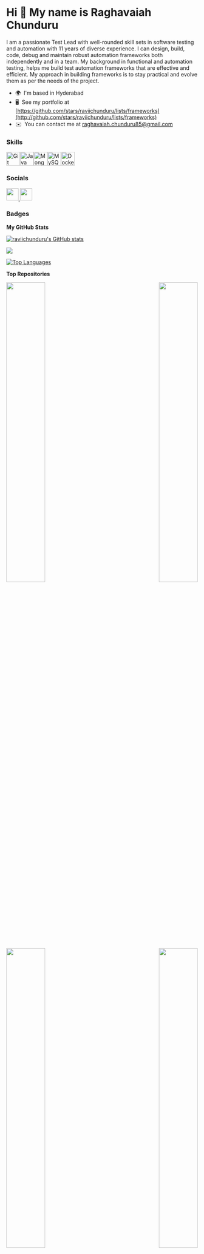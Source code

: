 Hi 👋 My name is Raghavaiah Chunduru
====================================

I am a passionate Test Lead with well-rounded skill sets in software testing and automation with 11 years of diverse experience. 
I can design, build, code, debug and maintain robust automation frameworks both independently and in a team. My background in functional and automation testing, helps me build test automation frameworks that are effective and efficient.
My approach in building frameworks is to stay practical and evolve them as per the needs of the project.

* 🌍  I'm based in Hyderabad
* 🖥️  See my portfolio at [https://github.com/stars/raviichunduru/lists/frameworks](http://github.com/stars/raviichunduru/lists/frameworks)
* ✉️  You can contact me at [raghavaiah.chunduru85@gmail.com](mailto:raghavaiah.chunduru85@gmail.com)

### Skills


<p align="left">
<a href="https://git-scm.com/" target="_blank" rel="noreferrer"><img src="https://raw.githubusercontent.com/danielcranney/readme-generator/main/public/icons/skills/git-colored.svg" width="36" height="36" alt="Git" /></a><a href="https://www.oracle.com/java/" target="_blank" rel="noreferrer"><img src="https://raw.githubusercontent.com/danielcranney/readme-generator/main/public/icons/skills/java-colored.svg" width="36" height="36" alt="Java" /></a><a href="https://www.mongodb.com/" target="_blank" rel="noreferrer"><img src="https://raw.githubusercontent.com/danielcranney/readme-generator/main/public/icons/skills/mongodb-colored.svg" width="36" height="36" alt="MongoDB" /></a><a href="https://www.mysql.com/" target="_blank" rel="noreferrer"><img src="https://raw.githubusercontent.com/danielcranney/readme-generator/main/public/icons/skills/mysql-colored.svg" width="36" height="36" alt="MySQL" /></a><a href="https://www.docker.com/" target="_blank" rel="noreferrer"><img src="https://raw.githubusercontent.com/danielcranney/readme-generator/main/public/icons/skills/docker-colored.svg" width="36" height="36" alt="Docker" /></a>
</p>


### Socials

<p align="left"> <a href="https://www.github.com/raviichunduru" target="_blank" rel="noreferrer"> <picture> <source media="(prefers-color-scheme: dark)" srcset="https://raw.githubusercontent.com/danielcranney/readme-generator/main/public/icons/socials/github-dark.svg" /> <source media="(prefers-color-scheme: light)" srcset="https://raw.githubusercontent.com/danielcranney/readme-generator/main/public/icons/socials/github.svg" /> <img src="https://raw.githubusercontent.com/danielcranney/readme-generator/main/public/icons/socials/github.svg" width="32" height="32" /> </picture> </a> <a href="https://www.linkedin.com/in/raghavaiah-chunduru" target="_blank" rel="noreferrer"> <picture> <source media="(prefers-color-scheme: dark)" srcset="https://raw.githubusercontent.com/danielcranney/readme-generator/main/public/icons/socials/linkedin-dark.svg" /> <source media="(prefers-color-scheme: light)" srcset="https://raw.githubusercontent.com/danielcranney/readme-generator/main/public/icons/socials/linkedin.svg" /> <img src="https://raw.githubusercontent.com/danielcranney/readme-generator/main/public/icons/socials/linkedin.svg" width="32" height="32" /> </picture> </a></p>

### Badges

<b>My GitHub Stats</b>

<a href="http://www.github.com/raviichunduru"><img src="https://github-readme-stats.vercel.app/api?username=raviichunduru&show_icons=true&hide=&count_private=true&title_color=0891b2&text_color=ffffff&icon_color=0891b2&bg_color=1c1917&hide_border=true&show_icons=true" alt="raviichunduru's GitHub stats" /></a>

<a href="http://www.github.com/raviichunduru"><img src="https://github-readme-streak-stats.herokuapp.com/?user=raviichunduru&stroke=ffffff&background=1c1917&ring=0891b2&fire=0891b2&currStreakNum=ffffff&currStreakLabel=0891b2&sideNums=ffffff&sideLabels=ffffff&dates=ffffff&hide_border=true" /></a>

<a href="https://github.com/raviichunduru" align="left"><img src="https://github-readme-stats.vercel.app/api/top-langs/?username=raviichunduru&langs_count=10&title_color=0891b2&text_color=ffffff&icon_color=0891b2&bg_color=1c1917&hide_border=true&locale=en&custom_title=Top%20%Languages" alt="Top Languages" /></a>

<b>Top Repositories</b>

<div width="100%" align="center"><a href="https://github.com/raviichunduru/SeleniumFramework" align="left"><img align="left" width="45%" src="https://github-readme-stats.vercel.app/api/pin/?username=raviichunduru&repo=SeleniumFramework&title_color=0891b2&text_color=ffffff&icon_color=0891b2&bg_color=1c1917&hide_border=true&locale=en" /></a><a href="https://github.com/raviichunduru/RESTAssured_Framework" align="right"><img align="right" width="45%" src="https://github-readme-stats.vercel.app/api/pin/?username=raviichunduru&repo=RESTAssured_Framework&title_color=0891b2&text_color=ffffff&icon_color=0891b2&bg_color=1c1917&hide_border=true&locale=en" /></a></div><br /><br /><br /><br /><br /><br /><br />

<br /><br /><br /><br /><br />

<div width="100%" align="center"><a href="https://github.com/raviichunduru/CompleteFrameWork" align="left"><img align="left" width="45%" src="https://github-readme-stats.vercel.app/api/pin/?username=raviichunduru&repo=CompleteFrameWork&title_color=0891b2&text_color=ffffff&icon_color=0891b2&bg_color=1c1917&hide_border=true&locale=en" /></a><a href="https://github.com/raviichunduru/MasterFramework" align="right"><img align="right" width="45%" src="https://github-readme-stats.vercel.app/api/pin/?username=raviichunduru&repo=MasterFramework&title_color=0891b2&text_color=ffffff&icon_color=0891b2&bg_color=1c1917&hide_border=true&locale=en" /></a></div>
